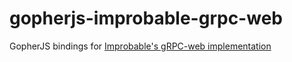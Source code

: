 # gopherjs-improbable-grpc-web
GopherJS bindings for [Improbable's gRPC-web implementation](https://github.com/improbable-eng/grpc-web/)
